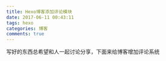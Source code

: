 ```yaml
---
title: Hexo博客添加评论模块
date: 2017-06-11 00:43:11
tags: hexo
categories: 博客
comments: true
---
```

写好的东西总希望和人一起讨论分享，下面来给博客增加评论系统
<!--more-->
